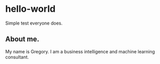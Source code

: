 # hello-world
Simple test everyone does.

## About me.

My name is Gregory. I am a business intelligence and machine learning consultant.
